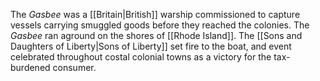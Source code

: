 The *Gasbee* was a [[Britain|British]] warship commissioned to capture vessels carrying smuggled goods before they reached the colonies. The *Gasbee* ran aground on the shores of [[Rhode Island]]. The [[Sons and Daughters of Liberty|Sons of Liberty]] set fire to the boat, and event celebrated throughout costal colonial towns as a victory for the tax-burdened consumer.